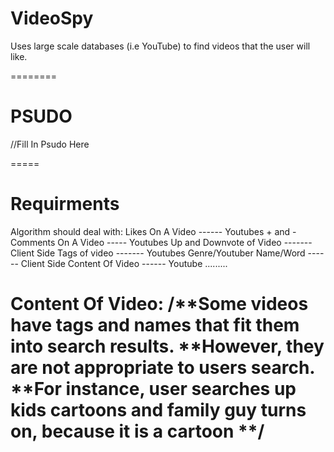 VideoSpy
========

Uses large scale databases (i.e YouTube) to find videos that the user will like. 

========



PSUDO
=====
//Fill In Psudo Here


=====


Requirments
===========
Algorithm should deal with:
                     Likes On A Video ------ Youtubes
                     + and - Comments On A Video ----- Youtubes
                     Up and Downvote of Video ------- Client Side
                     Tags of video ------- Youtubes
                     Genre/Youtuber Name/Word ------ Client Side 
                     Content Of Video ------ Youtube
                     .........
                     <!-- Others -->

Content Of Video:
/**Some videos have tags and names that fit them into search results.
 **However, they are not appropriate to users search.
 **For instance, user searches up kids cartoons and family guy turns on, because it is a cartoon
 **/
                   <!-- Requires Algorithm -->
===========          
